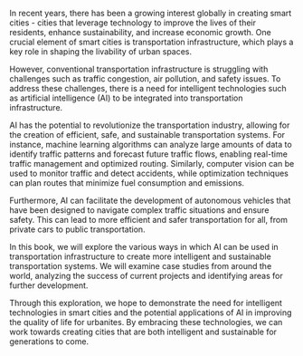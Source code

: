 
In recent years, there has been a growing interest globally in creating smart cities - cities that leverage technology to improve the lives of their residents, enhance sustainability, and increase economic growth. One crucial element of smart cities is transportation infrastructure, which plays a key role in shaping the livability of urban spaces.

However, conventional transportation infrastructure is struggling with challenges such as traffic congestion, air pollution, and safety issues. To address these challenges, there is a need for intelligent technologies such as artificial intelligence (AI) to be integrated into transportation infrastructure.

AI has the potential to revolutionize the transportation industry, allowing for the creation of efficient, safe, and sustainable transportation systems. For instance, machine learning algorithms can analyze large amounts of data to identify traffic patterns and forecast future traffic flows, enabling real-time traffic management and optimized routing. Similarly, computer vision can be used to monitor traffic and detect accidents, while optimization techniques can plan routes that minimize fuel consumption and emissions.

Furthermore, AI can facilitate the development of autonomous vehicles that have been designed to navigate complex traffic situations and ensure safety. This can lead to more efficient and safer transportation for all, from private cars to public transportation.

In this book, we will explore the various ways in which AI can be used in transportation infrastructure to create more intelligent and sustainable transportation systems. We will examine case studies from around the world, analyzing the success of current projects and identifying areas for further development.

Through this exploration, we hope to demonstrate the need for intelligent technologies in smart cities and the potential applications of AI in improving the quality of life for urbanites. By embracing these technologies, we can work towards creating cities that are both intelligent and sustainable for generations to come.
